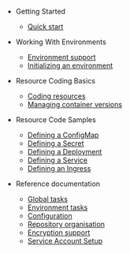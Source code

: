- Getting Started

    - [Quick start](quick-start.md)

- Working With Environments

    - [Environment support](environment-support.md)
    - [Initializing an environment](initializing-an-environment.md)
    
- Resource Coding Basics

    - [Coding resources](coding-resources.md)
    - [Managing container versions](managing-container-versions.md)

- Resource Code Samples

    - [Defining a ConfigMap](defining-a-configmap.md)
    - [Defining a Secret](defining-a-secret.md)
    - [Defining a Deployment](defining-a-deployment.md)
    - [Defining a Service](defining-a-service.md)
    - [Defining an Ingress](defining-an-ingress.md)

- Reference documentation
    
    - [Global tasks](global-tasks.md)
    - [Environment tasks](environment-tasks.md)
    - [Configuration](configuration.md)
    - [Repository organisation](repository-organisation.md)
    - [Encryption support](encryption-support.md)
    - [Service Account Setup](service-account-setup.md)
    
    
